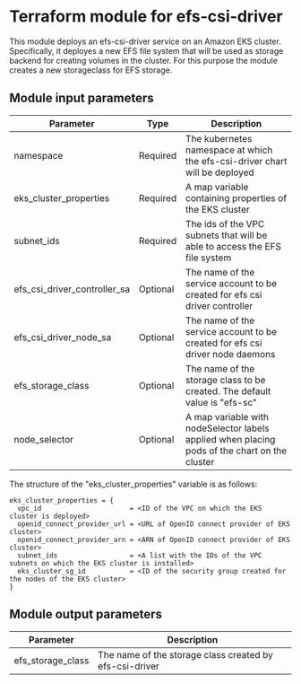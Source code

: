 # Terraform module for efs-csi-driver

This module deploys an efs-csi-driver service on an Amazon EKS cluster. Specifically, it deployes a new EFS file system that will be used as storage backend for creating volumes in the cluster. For this purpose the module creates a new storageclass for EFS storage.

## Module input parameters

| Parameter                    | Type     | Description                                                                         |
| ---------------------------- |--------- | ----------------------------------------------------------------------------------- |
| namespace                    | Required | The kubernetes namespace at which the efs-csi-driver chart will be deployed         |
| eks_cluster_properties       | Required | A map variable containing properties of the EKS cluster                             |
| subnet_ids                   | Required | The ids of the VPC subnets that will be able to access the EFS file system          |
| efs_csi_driver_controller_sa | Optional | The name of the service account to be created for efs csi driver controller         |
| efs_csi_driver_node_sa       | Optional | The name of the service account to be created for efs csi driver node daemons       |
| efs_storage_class            | Optional | The name of the storage class to be created. The default value is \"efs-sc\"        |
| node_selector                | Optional | A map variable with nodeSelector labels applied when placing pods of the chart on the cluster |

The structure of the "eks_cluster_properties" variable is as follows:
```
eks_cluster_properties = {
  vpc_id                      = <ID of the VPC on which the EKS cluster is deployed>
  openid_connect_provider_url = <URL of OpenID connect provider of EKS cluster>
  openid_connect_provider_arn = <ARN of OpenID connect provider of EKS cluster>  
  subnet_ids                  = <A list with the IDs of the VPC subnets on which the EKS cluster is installed>
  eks_cluster_sg_id           = <ID of the security group created for the nodes of the EKS cluster>
}
```

## Module output parameters

| Parameter         | Description                                             |
| ----------------- | ------------------------------------------------------- |
| efs_storage_class | The name of the storage class created by efs-csi-driver |